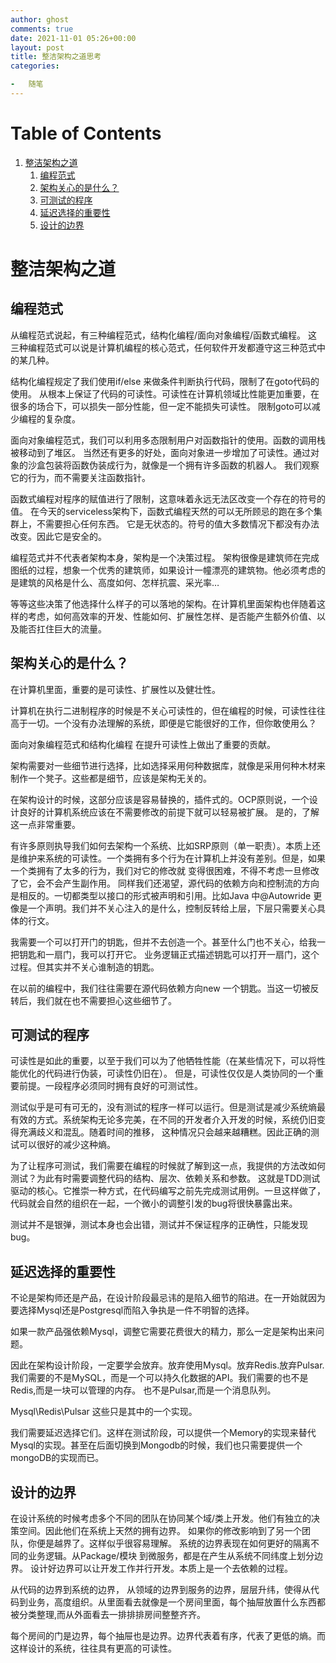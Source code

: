 ```yaml
---
author: ghost
comments: true
date: 2021-11-01 05:26+00:00
layout: post
title: 整洁架构之道思考
categories:

-   随笔
---
```


# Table of Contents

1.  [整洁架构之道](#orge4eab0f)
    1.  [编程范式](#org5001a84)
    2.  [架构关心的是什么？](#orgd5f1407)
    3.  [可测试的程序](#org6c67193)
    4.  [延迟选择的重要性](#org7b87de6)
    5.  [设计的边界](#orgf5f2642)


<a id="orge4eab0f"></a>

# 整洁架构之道


<a id="org5001a84"></a>

## 编程范式

从编程范式说起，有三种编程范式，结构化编程/面向对象编程/函数式编程。
这三种编程范式可以说是计算机编程的核心范式，任何软件开发都遵守这三种范式中的某几种。

结构化编程规定了我们使用if/else 来做条件判断执行代码，限制了在goto代码的使用。
从根本上保证了代码的可读性。可读性在计算机领域比性能更加重要，在很多的场合下，可以损失一部分性能，但一定不能损失可读性。
限制goto可以减少编程的复杂度。

面向对象编程范式，我们可以利用多态限制用户对函数指针的使用。函数的调用栈被移动到了堆区。
当然还有更多的好处，面向对象进一步增加了可读性。通过对象的沙盒包装将函数伪装成行为，就像是一个拥有许多函数的机器人。
我们观察它的行为，而不需要关注函数指针。

函数式编程对程序的赋值进行了限制，这意味着永远无法区改变一个存在的符号的值。
在今天的serviceless架构下，函数式编程天然的可以无所顾忌的跑在多个集群上，不需要担心任何东西。
它是无状态的。符号的值大多数情况下都没有办法改变。因此它是安全的。

编程范式并不代表者架构本身，架构是一个决策过程。
架构很像是建筑师在完成图纸的过程，想象一个优秀的建筑师，如果设计一幢漂亮的建筑物。他必须考虑的是建筑的风格是什么、高度如何、怎样抗震、采光率&#x2026;

等等这些决策了他选择什么样子的可以落地的架构。在计算机里面架构也伴随着这样的考虑，如何高效率的开发、性能如何、扩展性怎样、是否能产生额外价值、以及能否扛住巨大的流量。


<a id="orgd5f1407"></a>

## 架构关心的是什么？

在计算机里面，重要的是可读性、扩展性以及健壮性。

计算机在执行二进制程序的时候是不关心可读性的，但在编程的时候，可读性往往高于一切。一个没有办法理解的系统，即便是它能很好的工作，但你敢使用么？

面向对象编程范式和结构化编程 在提升可读性上做出了重要的贡献。

架构需要对一些细节进行选择，比如选择采用何种数据库，就像是采用何种木材来制作一个凳子。这些都是细节，应该是架构无关的。

在架构设计的时候，这部分应该是容易替换的，插件式的。OCP原则说，一个设计良好的计算机系统应该在不需要修改的前提下就可以轻易被扩展。
是的，了解这一点非常重要。

有许多原则执导我们如何去架构一个系统、比如SRP原则（单一职责）。本质上还是维护来系统的可读性。一个类拥有多个行为在计算机上并没有差别。但是，如果一个类拥有了太多的行为，我们对它的修改就
变得很困难，不得不考虑一旦修改了它，会不会产生副作用。
同样我们还渴望，源代码的依赖方向和控制流的方向是相反的。一切都类型以接口的形式被声明和引用。比如Java 中@Autowride 更像是一个声明。我们并不关心注入的是什么，控制反转给上层，下层只需要关心具体的行文。

我需要一个可以打开门的钥匙，但并不去创造一个。甚至什么门也不关心，给我一把钥匙和一扇门，我可以打开它。 业务逻辑正式描述钥匙可以打开一扇门，这个过程。但其实并不关心谁制造的钥匙。

在以前的编程中，我们往往需要在源代码依赖方向new 一个钥匙。当这一切被反转后，我们就在也不需要担心这些细节了。


<a id="org6c67193"></a>

## 可测试的程序

可读性是如此的重要，以至于我们可以为了他牺牲性能（在某些情况下，可以将性能优化的代码进行伪装，可读性仍旧在）。
但是，可读性仅仅是人类协同的一个重要前提。一段程序必须同时拥有良好的可测试性。

测试似乎是可有可无的，没有测试的程序一样可以运行。但是测试是减少系统熵最有效的方式。系统架构无论多完美，在不同的开发者介入开发的时候，系统仍旧变得充满歧义和混乱。随着时间的推移，
这种情况只会越来越糟糕。因此正确的测试可以很好的减少这种熵。

为了让程序可测试，我们需要在编程的时候就了解到这一点，我提供的方法改如何测试？为此有时需要调整代码的结构、层次、依赖关系和参数。
这就是TDD测试驱动的核心。它推崇一种方式，在代码编写之前先完成测试用例。一旦这样做了，代码就会自然的组织在一起，一个微小的调整引发的bug将很快暴露出来。

测试并不是银弹，测试本身也会出错，测试并不保证程序的正确性，只能发现bug。


<a id="org7b87de6"></a>

## 延迟选择的重要性

不论是架构师还是产品，在设计阶段最忌讳的是陷入细节的陷进。在一开始就因为要选择Mysql还是Postgresql而陷入争执是一件不明智的选择。

如果一款产品强依赖Mysql，调整它需要花费很大的精力，那么一定是架构出来问题。

因此在架构设计阶段，一定要学会放弃。放弃使用Mysql。放弃Redis.放弃Pulsar. 我们需要的不是MySQL，而是一个可以持久化数据的API。我们需要的也不是Redis,而是一块可以管理的内存。
也不是Pulsar,而是一个消息队列。

Mysql\Redis\Pulsar 这些只是其中的一个实现。

我们需要延迟选择它们。这样在测试阶段，可以提供一个Memory的实现来替代Mysql的实现。甚至在后面切换到Mongodb的时候，我们也只需要提供一个mongoDB的实现而已。 


<a id="orgf5f2642"></a>

## 设计的边界

在设计系统的时候考虑多个不同的团队在协同某个域/类上开发。他们有独立的决策空间。因此他们在系统上天然的拥有边界。
如果你的修改影响到了另一个团队，你便是越界了。这样似乎很容易理解。
系统的边界表现在如何更好的隔离不同的业务逻辑。从Package/模块 到微服务，都是在产生从系统不同纬度上划分边界。
设计好边界可以让开发工作并行开发。本质上是一个去依赖的过程。

从代码的边界到系统的边界， 从领域的边界到服务的边界，层层升纬，使得从代码到业务，高度组织。从里面看去就像是一个房间里面，每个抽屉放置什么东西都被分类整理,而从外面看去一排排排房间整整齐齐。

每个房间的门是边界，每个抽屉也是边界。边界代表着有序，代表了更低的熵。而这样设计的系统，往往具有更高的可读性。

